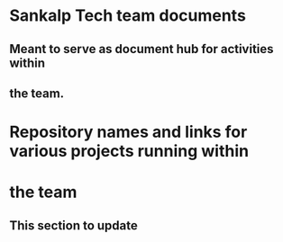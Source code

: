# Sankalp Tech team documents

## Meant to serve as document hub for activities within
## the team.

# Repository names and links for various projects running within
# the team

## This section to update